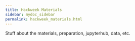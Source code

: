 ```yaml
---
title: Hackweek Materials
sidebar: mydoc_sidebar
permalink: hackweek_materials.html
---
```


Stuff about the materials, preparation, jupyterhub, data, etc.